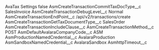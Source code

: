 <?xml version="1.0" encoding="UTF-8"?>
<CustomMetadata xmlns="http://soap.sforce.com/2006/04/metadata" xmlns:xsi="http://www.w3.org/2001/XMLSchema-instance" xmlns:xsd="http://www.w3.org/2001/XMLSchema">
    <label>AvaTax Settings</label>
    <protected>false</protected>
    <values>
        <field>AsmCreateTransactionCommitTaxDocType__c</field>
        <value xsi:type="xsd:string">SalesInvoice</value>
    </values>
    <values>
        <field>AsmCreateTransactionDebugLevel__c</field>
        <value xsi:type="xsd:string">Normal</value>
    </values>
    <values>
        <field>AsmCreateTransactionEndPoint__c</field>
        <value xsi:type="xsd:string">/api/v2/transactions/create</value>
    </values>
    <values>
        <field>AsmCreateTransactionGetTaxDocumentType__c</field>
        <value xsi:type="xsd:string">SalesOrder</value>
    </values>
    <values>
        <field>AsmCreateTransactionIncludeClause__c</field>
        <value xsi:nil="true"/>
    </values>
    <values>
        <field>AsmCreateTransactionMethod__c</field>
        <value xsi:type="xsd:string">POST</value>
    </values>
    <values>
        <field>AsmDefaultAvalaraCompanyCode__c</field>
        <value xsi:type="xsd:string">ASM</value>
    </values>
    <values>
        <field>AsmProductionNamedCredential__c</field>
        <value xsi:type="xsd:string">AvalaraProduction</value>
    </values>
    <values>
        <field>AsmSandboxNamedCredential__c</field>
        <value xsi:type="xsd:string">AvalaraSandbox</value>
    </values>
    <values>
        <field>AsmhttpTimeout__c</field>
        <value xsi:nil="true"/>
    </values>
</CustomMetadata>
